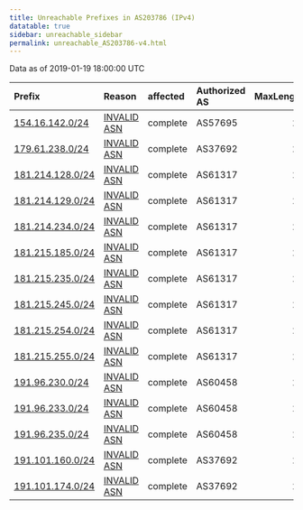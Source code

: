 ```yaml
---
title: Unreachable Prefixes in AS203786 (IPv4)
datatable: true
sidebar: unreachable_sidebar
permalink: unreachable_AS203786-v4.html
---
```


Data as of 2019-01-19 18:00:00 UTC


<div class="datatable-begin"></div>

| Prefix                                                     | Reason                                                                                                   | affected   | Authorized AS   |   MaxLength | Anchor                                           |   unreachable /24s |
|:-----------------------------------------------------------|:---------------------------------------------------------------------------------------------------------|:-----------|:----------------|------------:|:-------------------------------------------------|-------------------:|
| [154.16.142.0/24](https://stat.ripe.net/154.16.142.0/24)   | [INVALID ASN](https://rpki-validator.ripe.net/announcement-preview?asn=AS203786&prefix=154.16.142.0/24)  | complete   | AS57695         |          24 | [AfriNIC](unreachable_AfriNIC_RPKI_Root-v4.html) |                  1 |
| [179.61.238.0/24](https://stat.ripe.net/179.61.238.0/24)   | [INVALID ASN](https://rpki-validator.ripe.net/announcement-preview?asn=AS203786&prefix=179.61.238.0/24)  | complete   | AS37692         |          24 | [LACNIC](unreachable_LACNIC_RPKI_Root-v4.html)   |                  1 |
| [181.214.128.0/24](https://stat.ripe.net/181.214.128.0/24) | [INVALID ASN](https://rpki-validator.ripe.net/announcement-preview?asn=AS203786&prefix=181.214.128.0/24) | complete   | AS61317         |          24 | [LACNIC](unreachable_LACNIC_RPKI_Root-v4.html)   |                  1 |
| [181.214.129.0/24](https://stat.ripe.net/181.214.129.0/24) | [INVALID ASN](https://rpki-validator.ripe.net/announcement-preview?asn=AS203786&prefix=181.214.129.0/24) | complete   | AS61317         |          24 | [LACNIC](unreachable_LACNIC_RPKI_Root-v4.html)   |                  1 |
| [181.214.234.0/24](https://stat.ripe.net/181.214.234.0/24) | [INVALID ASN](https://rpki-validator.ripe.net/announcement-preview?asn=AS203786&prefix=181.214.234.0/24) | complete   | AS61317         |          24 | [LACNIC](unreachable_LACNIC_RPKI_Root-v4.html)   |                  1 |
| [181.215.185.0/24](https://stat.ripe.net/181.215.185.0/24) | [INVALID ASN](https://rpki-validator.ripe.net/announcement-preview?asn=AS203786&prefix=181.215.185.0/24) | complete   | AS61317         |          24 | [LACNIC](unreachable_LACNIC_RPKI_Root-v4.html)   |                  1 |
| [181.215.235.0/24](https://stat.ripe.net/181.215.235.0/24) | [INVALID ASN](https://rpki-validator.ripe.net/announcement-preview?asn=AS203786&prefix=181.215.235.0/24) | complete   | AS61317         |          24 | [LACNIC](unreachable_LACNIC_RPKI_Root-v4.html)   |                  1 |
| [181.215.245.0/24](https://stat.ripe.net/181.215.245.0/24) | [INVALID ASN](https://rpki-validator.ripe.net/announcement-preview?asn=AS203786&prefix=181.215.245.0/24) | complete   | AS61317         |          24 | [LACNIC](unreachable_LACNIC_RPKI_Root-v4.html)   |                  1 |
| [181.215.254.0/24](https://stat.ripe.net/181.215.254.0/24) | [INVALID ASN](https://rpki-validator.ripe.net/announcement-preview?asn=AS203786&prefix=181.215.254.0/24) | complete   | AS61317         |          24 | [LACNIC](unreachable_LACNIC_RPKI_Root-v4.html)   |                  1 |
| [181.215.255.0/24](https://stat.ripe.net/181.215.255.0/24) | [INVALID ASN](https://rpki-validator.ripe.net/announcement-preview?asn=AS203786&prefix=181.215.255.0/24) | complete   | AS61317         |          24 | [LACNIC](unreachable_LACNIC_RPKI_Root-v4.html)   |                  1 |
| [191.96.230.0/24](https://stat.ripe.net/191.96.230.0/24)   | [INVALID ASN](https://rpki-validator.ripe.net/announcement-preview?asn=AS203786&prefix=191.96.230.0/24)  | complete   | AS60458         |          24 | [LACNIC](unreachable_LACNIC_RPKI_Root-v4.html)   |                  1 |
| [191.96.233.0/24](https://stat.ripe.net/191.96.233.0/24)   | [INVALID ASN](https://rpki-validator.ripe.net/announcement-preview?asn=AS203786&prefix=191.96.233.0/24)  | complete   | AS60458         |          24 | [LACNIC](unreachable_LACNIC_RPKI_Root-v4.html)   |                  1 |
| [191.96.235.0/24](https://stat.ripe.net/191.96.235.0/24)   | [INVALID ASN](https://rpki-validator.ripe.net/announcement-preview?asn=AS203786&prefix=191.96.235.0/24)  | complete   | AS60458         |          24 | [LACNIC](unreachable_LACNIC_RPKI_Root-v4.html)   |                  1 |
| [191.101.160.0/24](https://stat.ripe.net/191.101.160.0/24) | [INVALID ASN](https://rpki-validator.ripe.net/announcement-preview?asn=AS203786&prefix=191.101.160.0/24) | complete   | AS37692         |          24 | [LACNIC](unreachable_LACNIC_RPKI_Root-v4.html)   |                  1 |
| [191.101.174.0/24](https://stat.ripe.net/191.101.174.0/24) | [INVALID ASN](https://rpki-validator.ripe.net/announcement-preview?asn=AS203786&prefix=191.101.174.0/24) | complete   | AS37692         |          24 | [LACNIC](unreachable_LACNIC_RPKI_Root-v4.html)   |                  1 |

<div class="datatable-end"></div>